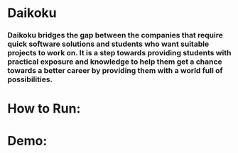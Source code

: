 # Daikoku

### Daikoku bridges the gap between the companies that require quick software solutions and students who want suitable projects to work on. It is a step towards providing students with practical exposure and knowledge to help them get a chance towards a better career by providing them with a world full of possibilities.


# How to Run:


# Demo:

